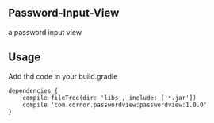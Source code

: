 Password-Input-View
----
a password input view


**Usage**
----
Add thd code in your build.gradle

    dependencies {
        compile fileTree(dir: 'libs', include: ['*.jar'])
        compile 'com.cornor.passwordview:passwordview:1.0.0'
    }




